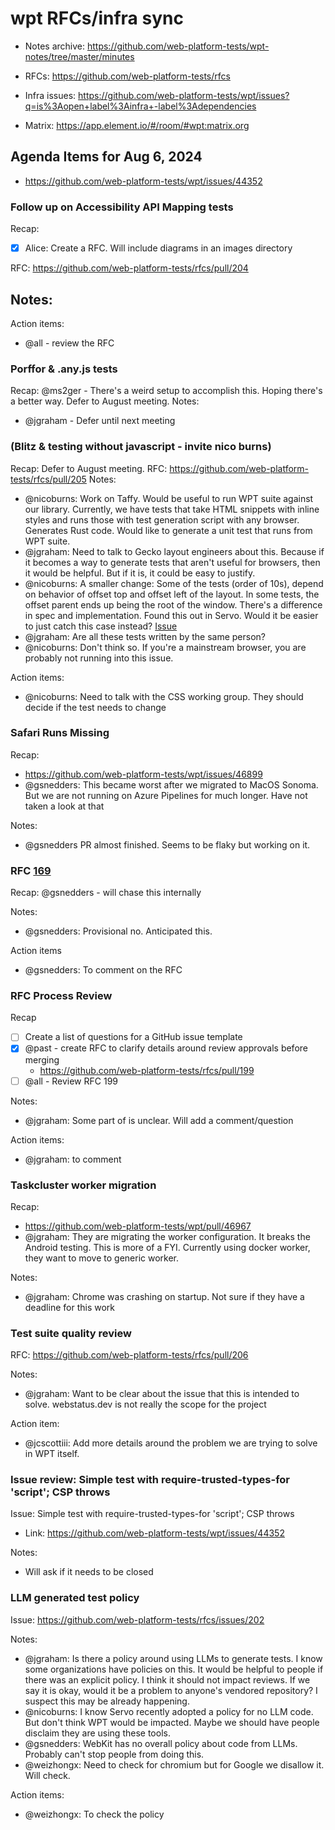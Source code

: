 # wpt RFCs/infra sync

* Notes archive: https://github.com/web-platform-tests/wpt-notes/tree/master/minutes

* RFCs: https://github.com/web-platform-tests/rfcs

* Infra issues: https://github.com/web-platform-tests/wpt/issues?q=is%3Aopen+label%3Ainfra+-label%3Adependencies

* Matrix: https://app.element.io/#/room/#wpt:matrix.org

## Agenda Items for Aug 6, 2024
- https://github.com/web-platform-tests/wpt/issues/44352


### Follow up on Accessibility API Mapping tests

Recap:
- [x] Alice: Create a RFC. Will include diagrams in an images directory

RFC: https://github.com/web-platform-tests/rfcs/pull/204

Notes:
- 

Action items:
- @all - review the RFC

### Porffor & .any.js tests
Recap: @ms2ger - There's a weird setup to accomplish this. Hoping there's a better way. Defer to August meeting.
Notes:
- @jgraham - Defer until next meeting

### (Blitz & testing without javascript - invite nico burns)
Recap: Defer to August meeting.
RFC: https://github.com/web-platform-tests/rfcs/pull/205
Notes:
- @nicoburns: Work on Taffy. Would be useful to run WPT suite against our library. Currently, we have tests that take HTML snippets with inline styles and runs those with test generation script with any browser. Generates Rust code. Would like to generate a unit test that runs from WPT suite.
- @jgraham: Need to talk to Gecko layout engineers about this. Because if it becomes a way to generate tests that aren't useful for browsers, then it would be helpful. But if it is, it could be easy to justify.
- @nicoburns: A smaller change: Some of the tests (order of 10s), depend on behavior of offset top and offset left of the layout. In some tests, the offset parent ends up being the root of the window. There's a difference in spec and implementation. Found this out in Servo. Would it be easier to just catch this case instead? [Issue](https://github.com/w3c/csswg-drafts/issues/10549)
- @jgraham: Are all these tests written by the same person?
- @nicoburns: Don't think so. If you're a mainstream browser, you are probably not running into this issue.

Action items:
- @nicoburns: Need to talk with the CSS working group. They should decide if the test needs to change

### Safari Runs Missing

Recap:
- https://github.com/web-platform-tests/wpt/issues/46899
- @gsnedders: This became worst after we migrated to MacOS Sonoma. But we are not running on Azure Pipelines for much longer. Have not taken a look at that

Notes:
- @gsnedders PR almost finished. Seems to be flaky but working on it.

### RFC [169](https://github.com/web-platform-tests/rfcs/pull/169)

Recap: @gsnedders - will chase this internally

Notes:
- @gsnedders: Provisional no. Anticipated this.


Action items
- @gsnedders: To comment on the RFC

### RFC Process Review

Recap
- [ ] Create a list of questions for a GitHub issue template
- [x] @past - create RFC to clarify details around review approvals before merging
  - https://github.com/web-platform-tests/rfcs/pull/199
- [ ] @all - Review RFC 199

Notes:
- @jgraham: Some part of is unclear. Will add a comment/question

Action items:
- @jgraham: to comment


### Taskcluster worker migration

Recap:
- https://github.com/web-platform-tests/wpt/pull/46967
- @jgraham: They are migrating the worker configuration. It breaks the Android testing. This is more of a FYI. Currently using docker worker, they want to move to generic worker.

Notes:
- @jgraham: Chrome was crashing on startup. Not sure if they have a deadline for this work

### Test suite quality review

RFC: https://github.com/web-platform-tests/rfcs/pull/206

Notes:
- @jgraham: Want to be clear about the issue that this is intended to solve. webstatus.dev is not really the scope for the project

Action item:
- @jcscottiii: Add more details around the problem we are trying to solve in WPT itself.

### Issue review: Simple test with require-trusted-types-for 'script'; CSP throws

Issue: Simple test with require-trusted-types-for 'script'; CSP throws
- Link: https://github.com/web-platform-tests/wpt/issues/44352

Notes:
- Will ask if it needs to be closed

### LLM generated test policy

Issue: https://github.com/web-platform-tests/rfcs/issues/202

Notes: 
- @jgraham: Is there a policy around using LLMs to generate tests. I know some organizations have policies on this. It would be helpful to people if there was an explicit policy. I think it should not impact reviews. If we say it is okay, would it be a problem to anyone's vendored repository? I suspect this may be already happening.
- @nicoburns: I know Servo recently adopted a policy for no LLM code. But don't think WPT would be impacted. Maybe we should have people disclaim they are using these tools.
- @gsnedders: WebKit has no overall policy about code from LLMs. Probably can't stop people from doing this.
- @weizhongx: Need to check for chromium but for Google we disallow it. Will check.

Action items:
- @weizhongx: To check the policy
